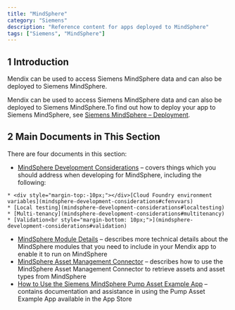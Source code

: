 ```yaml
---
title: "MindSphere"
category: "Siemens"
description: "Reference content for apps deployed to MindSphere"
tags: ["Siemens", "MindSphere"]
---
```


## 1 Introduction

Mendix can be used to access Siemens MindSphere data and can also be deployed to Siemens MindSphere.

Mendix can be used to access Siemens MindSphere data and can also be deployed to Siemens MindSphere.To find out how to deploy your app to Siemens MindSphere, see [Siemens MindSphere – Deployment](/developerportal/deploy/deploying-to-mindsphere).

## 2 Main Documents in This Section

There are four documents in this section:

* [MindSphere Development Considerations](mindsphere-development-considerations) – covers things which you should address when developing for MindSphere, including the following:

[//]: # (extra html styling moves the inner bullets closer to the top level bullet above, rather than seeming to be closer to the one below)

	* <div style="margin-top:-10px;"></div>[Cloud Foundry environment variables](mindsphere-development-considerations#cfenvvars)
	* [Local testing](mindsphere-development-considerations#localtesting)
	* [Multi-tenancy](mindsphere-development-considerations#multitenancy)
	* [Validation<br style="margin-bottom: 10px;">](mindsphere-development-considerations#validation)

* [MindSphere Module Details](mindsphere-module-details) – describes more technical details about the MindSphere modules that you need to include in your Mendix app to enable it to run on MindSphere
* [MindSphere Asset Management Connector](mindsphere-asset-management-connector) – describes how to use the MindSphere Asset Management Connector to retrieve assets and asset types from MindSphere
* [How to Use the Siemens MindSphere Pump Asset Example App](mindsphere-example-app) – contains documentation and assistance in using the Pump Asset Example App available in the App Store
